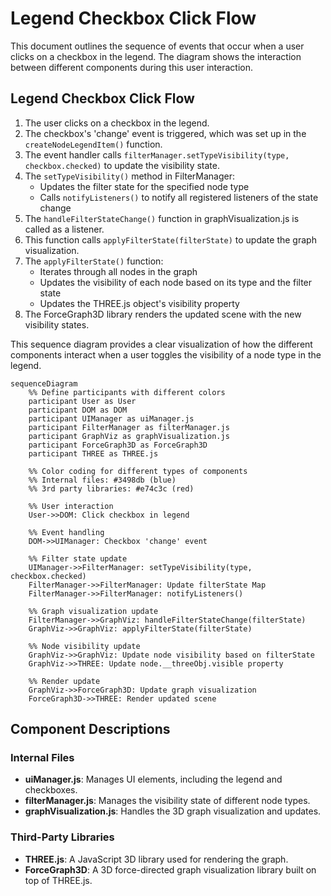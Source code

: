# Legend Checkbox Click Flow

This document outlines the sequence of events that occur when a user clicks on a checkbox in the legend. The diagram shows the interaction between different components during this user interaction.


## Legend Checkbox Click Flow

1. The user clicks on a checkbox in the legend.
2. The checkbox's 'change' event is triggered, which was set up in the `createNodeLegendItem()` function.
3. The event handler calls `filterManager.setTypeVisibility(type, checkbox.checked)` to update the visibility state.
4. The `setTypeVisibility()` method in FilterManager:
   - Updates the filter state for the specified node type
   - Calls `notifyListeners()` to notify all registered listeners of the state change
5. The `handleFilterStateChange()` function in graphVisualization.js is called as a listener.
6. This function calls `applyFilterState(filterState)` to update the graph visualization.
7. The `applyFilterState()` function:
   - Iterates through all nodes in the graph
   - Updates the visibility of each node based on its type and the filter state
   - Updates the THREE.js object's visibility property
8. The ForceGraph3D library renders the updated scene with the new visibility states.

This sequence diagram provides a clear visualization of how the different components interact when a user toggles the visibility of a node type in the legend. 

```mermaid
sequenceDiagram
    %% Define participants with different colors
    participant User as User
    participant DOM as DOM
    participant UIManager as uiManager.js
    participant FilterManager as filterManager.js
    participant GraphViz as graphVisualization.js
    participant ForceGraph3D as ForceGraph3D
    participant THREE as THREE.js

    %% Color coding for different types of components
    %% Internal files: #3498db (blue)
    %% 3rd party libraries: #e74c3c (red)
    
    %% User interaction
    User->>DOM: Click checkbox in legend
    
    %% Event handling
    DOM->>UIManager: Checkbox 'change' event
    
    %% Filter state update
    UIManager->>FilterManager: setTypeVisibility(type, checkbox.checked)
    FilterManager->>FilterManager: Update filterState Map
    FilterManager->>FilterManager: notifyListeners()
    
    %% Graph visualization update
    FilterManager->>GraphViz: handleFilterStateChange(filterState)
    GraphViz->>GraphViz: applyFilterState(filterState)
    
    %% Node visibility update
    GraphViz->>GraphViz: Update node visibility based on filterState
    GraphViz->>THREE: Update node.__threeObj.visible property
    
    %% Render update
    GraphViz->>ForceGraph3D: Update graph visualization
    ForceGraph3D->>THREE: Render updated scene
```

## Component Descriptions

### Internal Files
- **uiManager.js**: Manages UI elements, including the legend and checkboxes.
- **filterManager.js**: Manages the visibility state of different node types.
- **graphVisualization.js**: Handles the 3D graph visualization and updates.

### Third-Party Libraries
- **THREE.js**: A JavaScript 3D library used for rendering the graph.
- **ForceGraph3D**: A 3D force-directed graph visualization library built on top of THREE.js.
